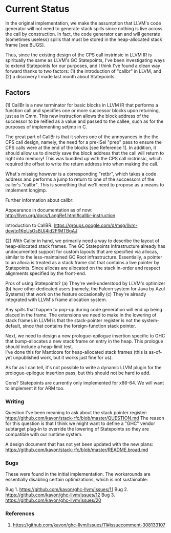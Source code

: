 # Current Status

In the original implementation, we make the assumption that LLVM's code generator will not need to generate stack spills since nothing is live across the call by construction. In fact, the code generator can and will generate (sometimes useless) spills that must be stored in the heap-allocated stack frame [see BUGS].

Thus, since the existing design of the CPS call instrinsic in LLVM IR is spiritually the same as LLVM's GC Statepoints, I've been investigating ways to extend Statepoints for our purposes, and I think I've found a clean way forward thanks to two factors: (1) the introduction of "callbr" in LLVM, and (2) a discovery I made last month about Statepoints.

## Factors

(1)  CallBr is a new terminator for basic blocks in LLVM IR that performs a function call and specifies one or more successor blocks upon returning, just as in Cmm. This new instruction allows the block address of the successor to be reified as a value and passed to the callee, such as for the purposes of implementing setjmp in C. 

The great part of CallBr is that it solves one of the annoyances in the the CPS call design, namely, the need for a pre-ISel "prep" pass to ensure the CPS calls were at the end of the blocks [see Reference 1]. In addition, it should allow us to directly save the block address that the call will return to right into memory! This was bundled up with the CPS call instrinsic, which required the offset to write the return address into when making the call.

What's missing however is a corresponding "retbr", which takes a code address and performs a jump to return to one of the successors of the caller's "callbr". This is something that we'll need to propose as a means to implement longjmp.

Further information about callbr:

Appearance in documentation as of now:
http://llvm.org/docs/LangRef.html#callbr-instruction

Introduction to CallBR:
https://groups.google.com/d/msg/llvm-dev/tq1KpUsOsBU/4id2FfMTBgAJ


(2)  With Callbr in hand, we primarily need a way to describe the layout of heap-allocated stack frames.
The GC Statepoints infrastructure already has undocumented support for custom layouts
that are specified via allocas, similar to the less-maintained GC Root infrastructure.
Essentially, a pointer to an alloca is treated as a stack frame slot that contains a live pointer by Statepoints.
Since allocas are allocated on the stack in-order and respect alignments specified by the front-end.

Pros of using Statepoints? (a) They're well-understood by LLVM's optimizer 
(b) have other dedicated users (namely, the Falcon system for Java by Azul Systems) that work on the feature occasionally
(c) They're already integrated with LLVM's frame allocation system.

Any spills that happen to pop-up during code generation will end up being placed in the frame. 
The extensions we need to make in the lowering of stack frames in LLVM is that the stack-pointer register is not
the system-default, since that contains the foreign-function stack pointer.

Next, we need to design a new prologue-epilogue insertion specific to GHC that bump-allocates a new stack frame on entry
in the heap.
This prologue should include a heap-limit test.  
I've done this for Manticore for heap-allocated stack frames (this is as-of-yet unpublished work, but it works just fine for us).

As far as I can tell, it's not possible to write a dynamic LLVM plugin for the prologue-epilogue insertion pass, but this should
not be hard to add.

Cons? Statepoints are currently only implemented for x86-64. We will want to implement it for ARM too.


### Writing

Question I've been meaning to ask about the stack pointer register: https://github.com/kavon/stack-rfc/blob/master/QUESTION.md
The reason for this question is that I think we might want to define a "GHC" vendor subtarget plug-in to override the lowering of Statepoints so they are compatible with our runtime system.

A design document that has not yet been updated with the new plans: https://github.com/kavon/stack-rfc/blob/master/README.broad.md


### Bugs

These were found in the initial implementation. The workarounds are essentially disabling certain optimizations, which is not sustainable:

Bug 1. https://github.com/kavon/ghc-llvm/issues/11
Bug 2. https://github.com/kavon/ghc-llvm/issues/12
Bug 3. https://github.com/kavon/ghc-llvm/issues/20

### References

1. https://github.com/kavon/ghc-llvm/issues/11#issuecomment-308133107
